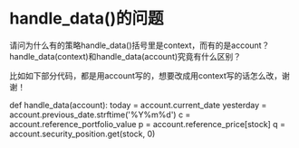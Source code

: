# handle_data()的问题

请问为什么有的策略handle_data()括号里是context，而有的是account？handle_data(context)和handle_data(account)究竟有什么区别？

比如如下部分代码，都是用account写的，想要改成用context写的话怎么改，谢谢！

def handle_data(account): 
	today = account.current_date
    yesterday = account.previous_date.strftime('%Y%m%d')
	c = account.reference_portfolio_value
    p = account.reference_price[stock]
    q = account.security_position.get(stock, 0)